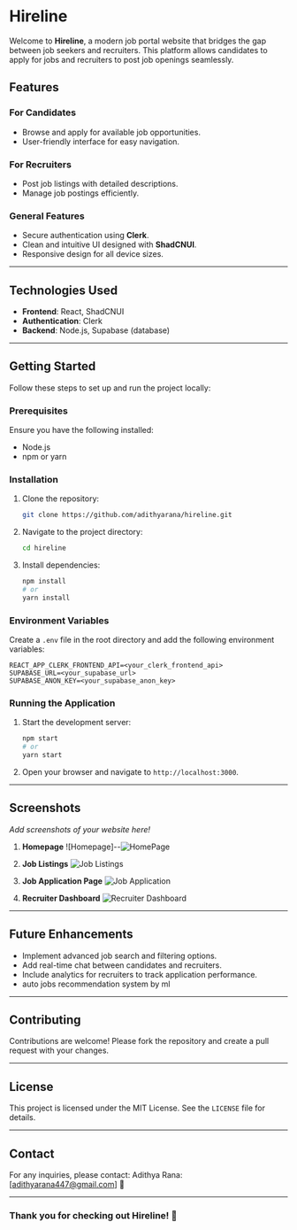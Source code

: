 # Hireline

Welcome to **Hireline**, a modern job portal website that bridges the gap between job seekers and recruiters. This platform allows candidates to apply for jobs and recruiters to post job openings seamlessly.

## Features

### For Candidates
- Browse and apply for available job opportunities.
- User-friendly interface for easy navigation.

### For Recruiters
- Post job listings with detailed descriptions.
- Manage job postings efficiently.

### General Features
- Secure authentication using **Clerk**.
- Clean and intuitive UI designed with **ShadCNUI**.
- Responsive design for all device sizes.

---

## Technologies Used

- **Frontend**: React, ShadCNUI
- **Authentication**: Clerk
- **Backend**: Node.js, Supabase (database)

---

## Getting Started

Follow these steps to set up and run the project locally:

### Prerequisites

Ensure you have the following installed:
- Node.js
- npm or yarn

### Installation

1. Clone the repository:
   ```bash
   git clone https://github.com/adithyarana/hireline.git
   ```

2. Navigate to the project directory:
   ```bash
   cd hireline
   ```

3. Install dependencies:
   ```bash
   npm install
   # or
   yarn install
   ```

### Environment Variables

Create a `.env` file in the root directory and add the following environment variables:
```env
REACT_APP_CLERK_FRONTEND_API=<your_clerk_frontend_api>
SUPABASE_URL=<your_supabase_url>
SUPABASE_ANON_KEY=<your_supabase_anon_key>
```

### Running the Application

1. Start the development server:
   ```bash
   npm start
   # or
   yarn start
   ```

2. Open your browser and navigate to `http://localhost:3000`.

---

## Screenshots

_Add screenshots of your website here!_

1. **Homepage**
   ![Homepage]--![HomePage](https://github.com/user-attachments/assets/5b16ddb5-2f02-44a3-827d-37c2b0c0c6bb)

2. **Job Listings**
   ![Job Listings](./screenshots/job-listings.png)

3. **Job Application Page**
   ![Job Application](./screenshots/job-application.png)

4. **Recruiter Dashboard**
   ![Recruiter Dashboard](./screenshots/recruiter-dashboard.png)

---

## Future Enhancements

- Implement advanced job search and filtering options.
- Add real-time chat between candidates and recruiters.
- Include analytics for recruiters to track application performance.
- auto jobs recommendation system by ml

---

## Contributing

Contributions are welcome! Please fork the repository and create a pull request with your changes.

---

## License

This project is licensed under the MIT License. See the `LICENSE` file for details.

---

## Contact

For any inquiries, please contact:
Adithya Rana: [adithyarana447@gmail.com] 🫲

---

### Thank you for checking out Hireline! 🚀

